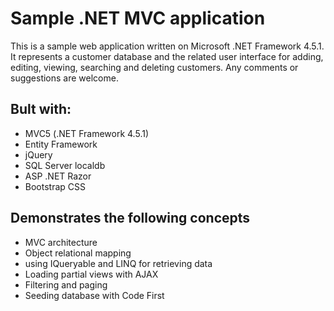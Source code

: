 # Sample .NET MVC application

This is a sample web application written on Microsoft .NET Framework 4.5.1. It represents a customer database and the related user interface for adding, editing, viewing, searching and deleting customers. Any comments or suggestions are welcome.

## Bult with: 

*  MVC5 (.NET Framework 4.5.1) 
*  Entity Framework
*  jQuery
*  SQL Server localdb
*  ASP .NET Razor
*  Bootstrap CSS

## Demonstrates the following concepts 

*  MVC architecture 
*  Object relational mapping
*  using IQueryable and LINQ for retrieving data 
*  Loading partial views with AJAX
*  Filtering and paging
*  Seeding database with Code First

